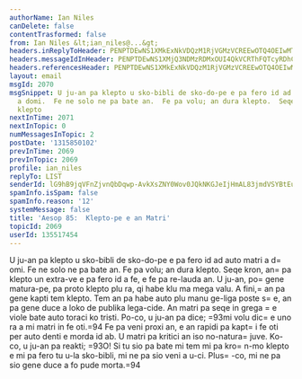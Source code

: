 ```yaml
---
authorName: Ian Niles
canDelete: false
contentTrasformed: false
from: Ian Niles &lt;ian_niles@...&gt;
headers.inReplyToHeader: PENPTDEwNS1XMkExNkVDQzM1RjVGMzVCREEwOTQ4OEIwMTBAcGh4LmdibD4=
headers.messageIdInHeader: PENPTDEwNS1XMjQ3NDMzRDMxOUI4QkVCRThFQTcyRDhCMDIwQHBoeC5nYmw+
headers.referencesHeader: PENPTDEwNS1XMkExNkVDQzM1RjVGMzVCREEwOTQ4OEIwMTBAcGh4LmdibD4=
layout: email
msgId: 2070
msgSnippet: U ju-an pa klepto u sko-bibli de sko-do-pe e pa fero id ad auto matri
  a domi.  Fe ne solo ne pa bate an.  Fe pa volu; an dura klepto.  Seqe kron, an pa
  klepto
nextInTime: 2071
nextInTopic: 0
numMessagesInTopic: 2
postDate: '1315850102'
prevInTime: 2069
prevInTopic: 2069
profile: ian_niles
replyTo: LIST
senderId: lG9hB9jqVFnZjvnQbDqwp-AvkXsZNY0Wov0JQkNKGJeIjHmAL83jmdVSYBtEueIS4BA21HoVnceNfUusOwBlAe3LQeozb-Ct
spamInfo.isSpam: false
spamInfo.reason: '12'
systemMessage: false
title: 'Aesop 85:  Klepto-pe e an Matri'
topicId: 2069
userId: 135517454
---
```




U ju-an pa klepto u sko-bibli de sko-do-pe e pa fero id ad auto matri a d=
omi.  Fe ne solo ne pa bate an.  Fe pa volu; an dura klepto.  Seqe kron, an=
 pa klepto un extra-ve e pa fero id a fe, e fe pa re-lauda an.  U ju-an, po=
 gene matura-pe, pa proto klepto plu ra, qi habe klu ma mega valu.  A fini,=
 an pa gene kapti tem klepto.  Tem an pa habe auto plu manu ge-liga poste s=
e, an pa gene duce a loko de publika lega-cide.  An matri pa seqe in grega =
e viole bate auto toraci ko tristi.  Po-co, u ju-an pa dice; =93mi volu dic=
e uno ra a mi matri in fe oti.=94  Fe pa veni proxi an, e an rapidi pa kapt=
i fe oti per auto denti e morda id ab.  U matri pa kritici an iso no-natura=
 juve.  Ko-co, u ju-an pa reakti; =93O!  Si tu sio pa bate mi tem mi pa kro=
n-mo klepto e mi pa fero tu u-la sko-bibli, mi ne pa sio veni a u-ci.  Plus=
-co, mi ne pa sio gene duce a fo pude morta.=94  		 	   		  
